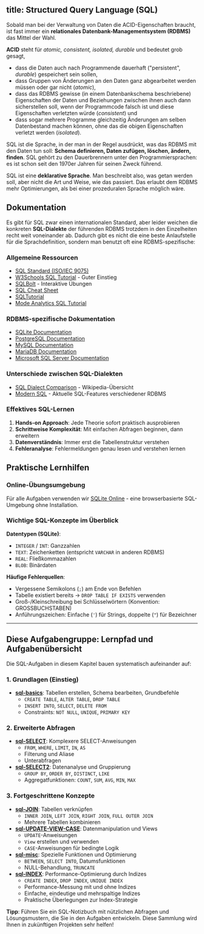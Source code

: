 title: Structured Query Language (SQL)
---

Sobald man bei der Verwaltung von Daten die ACID-Eigenschaften braucht,
ist fast immer ein **relationales Datenbank-Managementsystem (RDBMS)** das Mittel der Wahl.

**ACID** steht für _atomic, consistent, isolated, durable_ und bedeutet grob gesagt,

- dass die Daten auch nach Programmende dauerhaft ("persistent", _durable_) gespeichert sein sollen,
- dass Gruppen von Änderungen an den Daten ganz abgearbeitet werden müssen oder gar nicht (_atomic_),
- dass das RDBMS gewisse (in einem Datenbankschema beschriebene) Eigenschaften der Daten und
  Beziehungen zwischen ihnen auch dann sicherstellen soll,
  wenn der Programmcode falsch ist und diese Eigenschaften verletzten würde (_consistent_) und
- dass sogar mehrere Programme gleichzeitig Änderungen am selben Datenbestand machen können,
  ohne das die obigen Eigenschaften verletzt werden (_isolated_).

SQL ist die Sprache, in der man in der Regel ausdrückt, was das RDBMS mit den
Daten tun soll: **Schema definieren, Daten zufügen, löschen, ändern, finden**.
SQL gehört zu den Dauerbrennern unter den Programmiersprachen:
es ist schon seit den 1970er Jahren für seinen Zweck führend.

SQL ist eine **deklarative Sprache**. Man beschreibt also, was getan werden soll, aber nicht
die Art und Weise, wie das passiert.
Das erlaubt dem RDBMS mehr Optimierungen, als bei einer prozeduralen Sprache möglich wäre.

## Dokumentation

Es gibt für SQL zwar einen internationalen Standard, aber leider weichen die konkreten
**SQL-Dialekte** der führenden RDBMS trotzdem in den Einzelheiten recht weit voneinander ab.
Dadurch gibt es nicht die eine beste Anlaufstelle für die Sprachdefinition,
sondern man benutzt oft eine RDBMS-spezifische:

### Allgemeine Ressourcen

- [SQL Standard (ISO/IEC 9075)](https://www.iso.org/standard/76583.html)
- [W3Schools SQL Tutorial](https://www.w3schools.com/sql/) - Guter Einstieg
- [SQLBolt](https://sqlbolt.com/) - Interaktive Übungen
- [SQL Cheat Sheet](https://www.sqltutorial.org/sql-cheat-sheet/)
- [SQLTutorial](https://www.sqltutorial.org)
- [Mode Analytics SQL Tutorial](https://mode.com/sql-tutorial/)  

### RDBMS-spezifische Dokumentation

- [SQLite Documentation](https://sqlite.org/docs.html)
- [PostgreSQL Documentation](https://www.postgresql.org/docs/devel/sql.html)
- [MySQL Documentation](https://dev.mysql.com/doc/refman/8.0/en/sql-statements.html)
- [MariaDB Documentation](https://mariadb.com/kb/en/sql-statements/)
- [Microsoft SQL Server Documentation](https://docs.microsoft.com/en-us/sql/t-sql/)

### Unterschiede zwischen SQL-Dialekten

- [SQL Dialect Comparison](https://en.wikipedia.org/wiki/SQL#Standardization) - Wikipedia-Übersicht
- [Modern SQL](https://modern-sql.com/) - Aktuelle SQL-Features verschiedener RDBMS

### Effektives SQL-Lernen

1. **Hands-on Approach**: Jede Theorie sofort praktisch ausprobieren
2. **Schrittweise Komplexität**: Mit einfachen Abfragen beginnen, dann erweitern
3. **Datenverständnis**: Immer erst die Tabellenstruktur verstehen
4. **Fehleranalyse**: Fehlermeldungen genau lesen und verstehen lernen

## Praktische Lernhilfen

### Online-Übungsumgebung
Für alle Aufgaben verwenden wir [SQLite Online](https://sqliteonline.com) - 
eine browserbasierte SQL-Umgebung ohne Installation.

### Wichtige SQL-Konzepte im Überblick

**Datentypen (SQLite)**:

- `INTEGER` / `INT`: Ganzzahlen
- `TEXT`: Zeichenketten (entspricht `VARCHAR` in anderen RDBMS)
- `REAL`: Fließkommazahlen
- `BLOB`: Binärdaten

**Häufige Fehlerquellen**:

- Vergessene Semikolons (`;`) am Ende von Befehlen
- Tabelle existiert bereits → `DROP TABLE IF EXISTS` verwenden
- Groß-/Kleinschreibung bei Schlüsselwörtern (Konvention: GROSSBUCHSTABEN)
- Anführungszeichen: Einfache (`'`) für Strings, doppelte (`"`) für Bezeichner

---

## Diese Aufgabengruppe: Lernpfad und Aufgabenübersicht

Die SQL-Aufgaben in diesem Kapitel bauen systematisch aufeinander auf:

### 1. Grundlagen (Einstieg)

- **[sql-basics](sql-basics.html)**: Tabellen erstellen, Schema bearbeiten, Grundbefehle
    - `CREATE TABLE`, `ALTER TABLE`, `DROP TABLE`
    - `INSERT INTO`, `SELECT`, `DELETE FROM`
    - Constraints: `NOT NULL`, `UNIQUE`, `PRIMARY KEY`

### 2. Erweiterte Abfragen

- **[sql-SELECT](sql-SELECT.html)**: Komplexere SELECT-Anweisungen
    - `FROM`, `WHERE`, `LIMIT`, `IN`, `AS`
    - Filterung und Aliase
    - Unterabfragen
- **[sql-SELECT2](sql-SELECT2.html)**: Datenanalyse und Gruppierung
    - `GROUP BY`, `ORDER BY`, `DISTINCT`, `LIKE`
    - Aggregatfunktionen: `COUNT`, `SUM`, `AVG`, `MIN`, `MAX`

### 3. Fortgeschrittene Konzepte

- **[sql-JOIN](sql-JOIN.html)**: Tabellen verknüpfen
    - `INNER JOIN`, `LEFT JOIN`, `RIGHT JOIN`, `FULL OUTER JOIN`
    - Mehrere Tabellen kombinieren
- **[sql-UPDATE-VIEW-CASE](sql-UPDATE-VIEW-CASE.html)**: Datenmanipulation und Views
    - `UPDATE`-Anweisungen
    - `View` erstellen und verwenden
    - `CASE`-Anweisungen für bedingte Logik
- **[sql-misc](sql-misc.html)**: Spezielle Funktionen und Optimierung
    - `BETWEEN`, `SELECT INTO`, Datumsfunktionen
    - NULL-Behandlung, `TRUNCATE`
- **[sql-INDEX](sql-INDEX.html)**: Performance-Optimierung durch Indizes
    - `CREATE INDEX`, `DROP INDEX`, `UNIQUE INDEX`
    - Performance-Messung mit und ohne Indizes
    - Einfache, eindeutige und mehrspaltige Indizes
    - Praktische Überlegungen zur Index-Strategie

**Tipp**: Führen Sie ein SQL-Notizbuch mit nützlichen Abfragen und Lösungsmustern,
die Sie in den Aufgaben entwickeln. Diese Sammlung wird Ihnen in zukünftigen Projekten sehr helfen!